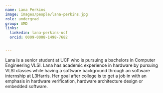 ```yaml
---
name: Lana Perkins
image: images/people/lana-perkins.jpg
role: undergrad
group: AMD
links:
  linkedin: lana-perkins-ucf
  orcid: 0009-0008-1498-7682


---
```


Lana is a senior student at UCF who is pursuing a bachelors in Computer Engineering VLSI. Lana has academic experience in hardware by pursuing VLSI
classes while having a software background through an software internship at L3Harris. Her goal after college is to get a job in with an emphasis
in hardware verification, hardware architecture design or embedded software.
